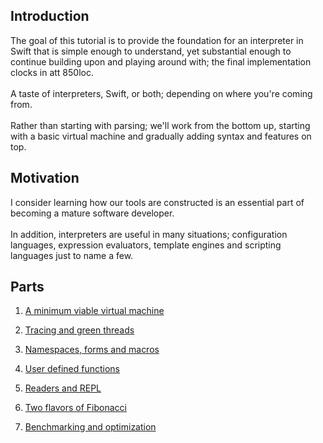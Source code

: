 ## Introduction
The goal of this tutorial is to provide the foundation for an interpreter in Swift that is simple enough to understand, yet substantial enough to continue building upon and playing around with; the final implementation clocks in att 850loc.<br/>
<br/>
A taste of interpreters, Swift, or both; depending on where you're coming from.<br/>
<br/>
Rather than starting with parsing; we'll work from the bottom up, starting with a basic virtual machine and gradually adding syntax and features on top.

## Motivation
I consider learning how our tools are constructed is an essential part of becoming a mature software developer.<br/>
<br/>
In addition, interpreters are useful in many situations; configuration languages, expression evaluators, template engines and scripting languages just to name a few.<br/>

## Parts
1. [A minimum viable virtual machine](https://github.com/codr7/swift-interpreter/tree/main/part1)

2. [Tracing and green threads](https://github.com/codr7/swift-interpreter/tree/main/part2)

3. [Namespaces, forms and macros](https://github.com/codr7/swift-interpreter/tree/main/part3)

4. [User defined functions](https://github.com/codr7/swift-interpreter/tree/main/part4)

5. [Readers and REPL](https://github.com/codr7/swift-interpreter/tree/main/part5)

6. [Two flavors of Fibonacci](https://github.com/codr7/swift-interpreter/tree/main/part6)

7. [Benchmarking and optimization](https://github.com/codr7/swift-interpreter/tree/main/part7)
